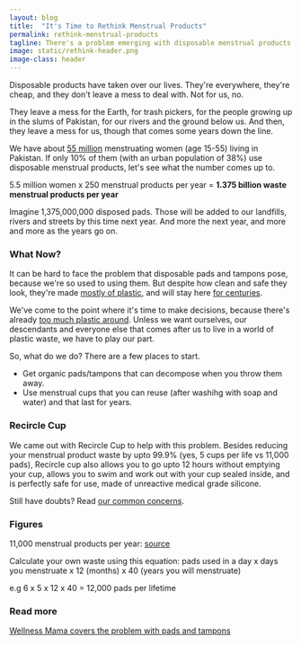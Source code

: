 ```yaml
---
layout: blog
title:  "It's Time to Rethink Menstrual Products"
permalink: rethink-menstrual-products
tagline: There's a problem emerging with disposable menstrual products
image: static/rethink-header.png
image-class: header
---
```


Disposable products have taken over our lives. They're everywhere, they're cheap, and they don't leave a mess to deal with. Not for us, no.

They leave a mess for the Earth, for trash pickers, for the people growing up in the slums of Pakistan, for our rivers and the ground below us. And then, they leave a mess for us, though that comes some years down the line.

We have about [55 million](https://www.indexmundi.com/pakistan/demographics_profile.html) menstruating women (age 15-55) living in Pakistan. If only 10% of them (with an urban population of 38%) use disposable menstrual products, let's see what the number comes up to.

5.5 million women x 250 menstrual products per year = **1.375 billion waste menstrual products per year**

Imagine 1,375,000,000 disposed pads. Those will be added to our landfills, rivers and streets by this time next year. And more the next year, and more and more as the years go on.

### What Now?

It can be hard to face the problem that disposable pads and tampons pose, because we're so used to using them. But despite how clean and safe they look, they're made [mostly of plastic](http://www.huffingtonpost.com/dr-mercola/feminine-hygiene-products_b_3359581.html), and will stay here [for centuries](http://www.slate.com/articles/news_and_politics/explainer/2007/06/will_my_plastic_bag_still_be_here_in_2507.html).

We've come to the point where it's time to make decisions, because there's already
[too much plastic around](http://www.pbs.org/newshour/rundown/humans-made-8-3-billion-tons-plastic-go/).
Unless we want ourselves, our descendants and everyone else that comes after us to live in a world of
plastic waste, we have to play our part.

So, what do we do? There are a few places to start.

* Get organic pads/tampons that can decompose when you throw them away.
* Use menstrual cups that you can reuse (after washihg with soap and water) and that last for years.

### Recircle Cup

We came out with Recircle Cup to help with this problem. Besides reducing your menstrual product waste by upto 99.9% (yes, 5 cups per life vs 11,000 pads), Recircle cup also allows you to go upto 12 hours without emptying your cup, allows you to swim and work out with your cup sealed inside, and is perfectly safe for use, made of unreactive medical grade silicone.

Still have doubts? Read [our common concerns](http://www.recircle.life/common-concerns).


### Figures

11,000 menstrual products per year: [source](https://www.wen.org.uk/environmenstrual/)

Calculate your own waste using this equation: pads used in a day x days you menstruate x 12 (months) x 40 (years you will menstruate)

e.g 6 x 5 x 12 x 40 = 12,000 pads per lifetime

### Read more

[Wellness Mama covers the problem with pads and tampons](https://wellnessmama.com/25415/problem-with-pads-tampons/)


